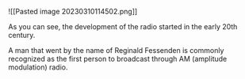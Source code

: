 ![[Pasted image 20230310114502.png]]

As you can see, the development of the radio started in the early 20th century. 

A man that went by the name of Reginald Fessenden is commonly recognized as the first person to broadcast through AM (amplitude modulation) radio.